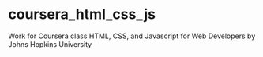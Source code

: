 # coursera_html_css_js
Work for Coursera class HTML, CSS, and Javascript for Web Developers by Johns Hopkins University
